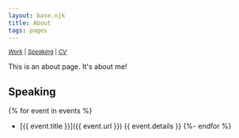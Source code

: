```yaml
--- 
layout: base.njk
title: About
tags: pages
---
```


<small><em>[Work](/work)</em> | <em>[Speaking](#speaking)</em> | <em>[CV](/cv)</em></small>
<!-- TODO: You need a photo, rename page your name -->

This is an about page. It's about me!

<!-- TODO: Auto add anchors to headers -->
## <span id="speaking">Speaking</span>
<!-- TODO: If no url, skip, or go add missing urls -->
{% for event in events %}
- [{{ event.title }}]({{ event.url }}) <span class="meta-text">{{ event.details }}</span>
{%- endfor %}
